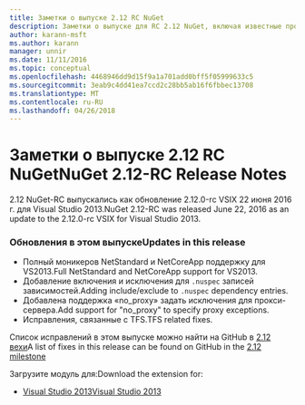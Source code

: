 ```yaml
---
title: Заметки о выпуске 2.12 RC NuGet
description: Заметки о выпуске для RC 2.12 NuGet, включая известные проблемы, исправленные ошибки, добавленные функции и DCR.
author: karann-msft
ms.author: karann
manager: unnir
ms.date: 11/11/2016
ms.topic: conceptual
ms.openlocfilehash: 4468946dd9d15f9a1a701add0bff5f05999633c5
ms.sourcegitcommit: 3eab9c4dd41ea7ccd2c28bb5ab16f6fbbec13708
ms.translationtype: MT
ms.contentlocale: ru-RU
ms.lasthandoff: 04/26/2018
---
```

# <a name="nuget-212-rc-release-notes"></a><span data-ttu-id="e13c2-103">Заметки о выпуске 2.12 RC NuGet</span><span class="sxs-lookup"><span data-stu-id="e13c2-103">NuGet 2.12-RC Release Notes</span></span>

<span data-ttu-id="e13c2-104">2.12 NuGet-RC выпускались как обновление 2.12.0-rc VSIX 22 июня 2016 г. для Visual Studio 2013.</span><span class="sxs-lookup"><span data-stu-id="e13c2-104">NuGet 2.12-RC was released June 22, 2016 as an update to the 2.12.0-rc VSIX for Visual Studio 2013.</span></span>

### <a name="updates-in-this-release"></a><span data-ttu-id="e13c2-105">Обновления в этом выпуске</span><span class="sxs-lookup"><span data-stu-id="e13c2-105">Updates in this release</span></span>

* <span data-ttu-id="e13c2-106">Полный моникеров NetStandard и NetCoreApp поддержку для VS2013.</span><span class="sxs-lookup"><span data-stu-id="e13c2-106">Full NetStandard  and NetCoreApp support for VS2013.</span></span>
* <span data-ttu-id="e13c2-107">Добавление включения и исключения для `.nuspec` записей зависимостей.</span><span class="sxs-lookup"><span data-stu-id="e13c2-107">Adding include/exclude to `.nuspec` dependency entries.</span></span>
* <span data-ttu-id="e13c2-108">Добавлена поддержка «no_proxy» задать исключения для прокси-сервера.</span><span class="sxs-lookup"><span data-stu-id="e13c2-108">Add support for "no_proxy" to specify proxy exceptions.</span></span>
* <span data-ttu-id="e13c2-109">Исправления, связанные с TFS.</span><span class="sxs-lookup"><span data-stu-id="e13c2-109">TFS related fixes.</span></span>

<span data-ttu-id="e13c2-110">Список исправлений в этом выпуске можно найти на GitHub в [2.12 вехи](https://github.com/NuGet/Home/issues?q=milestone%3A2.12+is%3Aclosed)</span><span class="sxs-lookup"><span data-stu-id="e13c2-110">A list of fixes in this release can be found on GitHub in the [2.12 milestone](https://github.com/NuGet/Home/issues?q=milestone%3A2.12+is%3Aclosed)</span></span>

<span data-ttu-id="e13c2-111">Загрузите модуль для:</span><span class="sxs-lookup"><span data-stu-id="e13c2-111">Download the extension for:</span></span>

* [<span data-ttu-id="e13c2-112">Visual Studio 2013</span><span class="sxs-lookup"><span data-stu-id="e13c2-112">Visual Studio 2013</span></span>](https://dist.nuget.org/visualstudio-2013-vsix/v2.12.0-rc/NuGet.Tools.vsix)
